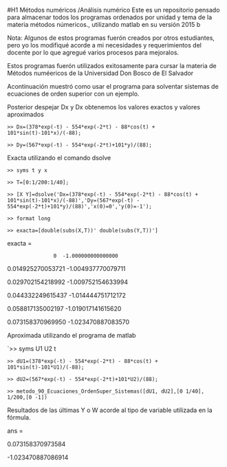 #H1 Métodos numéricos /Análisis numérico
Este es un repositorio pensado para almacenar todos los programas ordenados por unidad y tema de la materia métodos númericos., utilizando matlab en su versión 2015 b

Nota: Algunos de estos programas fuerón creados por otros estudiantes, pero yo los modifiqué acorde a mi necesidades y requerimientos del docente por lo que agregué varios procesos para mejoralos.

Estos programas fuerón utilizados exitosamente para cursar la materia de Métodos numéericos de la Universidad Don Bosco de El Salvador

Acontinuación muestró como usar el programa para solventar sistemas de ecuaciones de orden superior con un ejemplo.

Posterior despejar Dx y Dx obtenemos los valores exactos y valores aproximados

`>> Dx=(378*exp(-t) - 554*exp(-2*t) - 88*cos(t) + 101*sin(t)-101*x)/(-88);`

`>> Dy=(567*exp(-t) - 554*exp(-2*t)+101*y)/(88);`

Exacta utilizando el comando dsolve

`>> syms t y x`

`>> T=[0:1/200:1/40];`

`>> [X Y]=dsolve('Dx=(378*exp(-t) - 554*exp(-2*t) - 88*cos(t) + 101*sin(t)-101*x)/(-88)','Dy=(567*exp(-t) - 554*exp(-2*t)+101*y)/(88)','x(0)=0','y(0)=-1');`

`>> format long`

`>> exacta=[double(subs(X,T))' double(subs(Y,T))']`

exacta =

                   0  -1.000000000000000
                   
   0.014925270053721  -1.004937770079711
   
   0.029702154218992  -1.009752154633994
   
   0.044332249615437  -1.014444751712172
   
   0.058817135002197  -1.019017141615620
   
   0.073158370969950  -1.023470887083570
   

Aproximada utilizando el programa de matlab

`>> syms U1 U2 t

`>> dU1=(378*exp(-t) - 554*exp(-2*t) - 88*cos(t) + 101*sin(t)-101*U1)/(-88);`

`>> dU2=(567*exp(-t) - 554*exp(-2*t)+101*U2)/(88);`

`>> metodo_90_Ecuaciones_OrdenSuper_Sistemas([dU1, dU2],[0 1/40], 1/200,[0 -1])`

Resultados de las últimas Y o W acorde al tipo de variable utilizada en la fórmula.

ans =

   0.073158370973584
   
  -1.023470887086914

